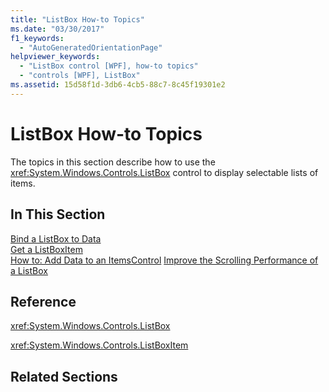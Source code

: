 ```yaml
---
title: "ListBox How-to Topics"
ms.date: "03/30/2017"
f1_keywords: 
  - "AutoGeneratedOrientationPage"
helpviewer_keywords: 
  - "ListBox control [WPF], how-to topics"
  - "controls [WPF], ListBox"
ms.assetid: 15d58f1d-3db6-4cb5-88c7-8c45f19301e2
---
```

# ListBox How-to Topics
The topics in this section describe how to use the <xref:System.Windows.Controls.ListBox> control to display selectable lists of items.  
  
## In This Section  
 [Bind a ListBox to Data](how-to-bind-a-listbox-to-data.md)  
 [Get a ListBoxItem](how-to-get-a-listboxitem.md)  
 [How to: Add Data to an ItemsControl](https://docs.microsoft.com/previous-versions/dotnet/netframework-3.5/ms743602(v=vs.90))  
 [Improve the Scrolling Performance of a ListBox](how-to-improve-the-scrolling-performance-of-a-listbox.md)  
  
## Reference  
 <xref:System.Windows.Controls.ListBox>  
  
 <xref:System.Windows.Controls.ListBoxItem>  
  
## Related Sections
